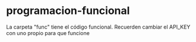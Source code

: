 # programacion-funcional
La carpeta "func" tiene el código funcional. Recuerden cambiar el API_KEY con uno propio para que funcione
